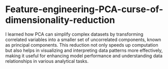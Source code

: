 # Feature-engineering-PCA-curse-of-dimensionality-reduction
I learned how PCA can simplify complex datasets by transforming correlated variables into a smaller set of uncorrelated components, known as principal components. This reduction not only speeds up computation but also helps in visualizing and interpreting data patterns more effectively, making it useful for enhancing model performance and understanding data relationships in various analytical tasks.
